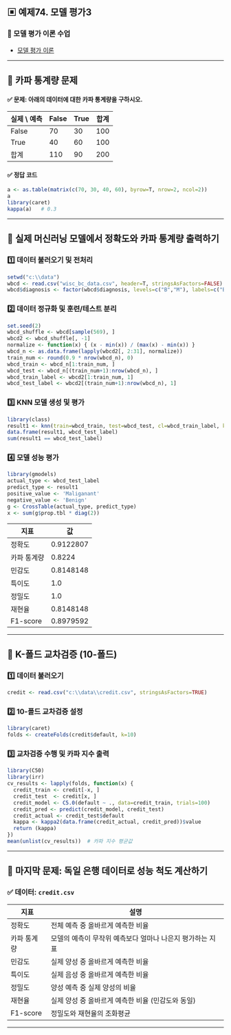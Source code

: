 ## ▣ 예제74. 모델 평가3

### 🔹 모델 평가 이론 수업
- [모델 평가 이론](https://cafe.daum.net/oracleoracle/Sotv/818)

---

## 🔹 카파 통계량 문제

#### ✅ 문제: 아래의 데이터에 대한 카파 통계량을 구하시오.

| 실제 \ 예측 | False | True | 합계 |
|------------|------|------|------|
| False      | 70   | 30   | 100  |
| True       | 40   | 60   | 100  |
| 합계       | 110  | 90   | 200  |

#### ✅ 정답 코드
```r
a <- as.table(matrix(c(70, 30, 40, 60), byrow=T, nrow=2, ncol=2))
a
library(caret)
kappa(a)   # 0.3
```

---

## 🔹 실제 머신러닝 모델에서 정확도와 카파 통계량 출력하기

### 1️⃣ 데이터 불러오기 및 전처리
```r
setwd("c:\\data")
wbcd <- read.csv("wisc_bc_data.csv", header=T, stringsAsFactors=FALSE)
wbcd$diagnosis <- factor(wbcd$diagnosis, levels=c("B","M"), labels=c("Benign", "Maliganant"))
```

### 2️⃣ 데이터 정규화 및 훈련/테스트 분리
```r
set.seed(2)
wbcd_shuffle <- wbcd[sample(569), ]
wbcd2 <- wbcd_shuffle[, -1]
normalize <- function(x) { (x - min(x)) / (max(x) - min(x)) }
wbcd_n <- as.data.frame(lapply(wbcd2[, 2:31], normalize))
train_num <- round(0.9 * nrow(wbcd_n), 0)
wbcd_train <- wbcd_n[1:train_num, ]
wbcd_test <- wbcd_n[(train_num+1):nrow(wbcd_n), ]
wbcd_train_label <- wbcd2[1:train_num, 1]
wbcd_test_label <- wbcd2[(train_num+1):nrow(wbcd_n), 1]
```

### 3️⃣ KNN 모델 생성 및 평가
```r
library(class)
result1 <- knn(train=wbcd_train, test=wbcd_test, cl=wbcd_train_label, k=21)
data.frame(result1, wbcd_test_label)
sum(result1 == wbcd_test_label)
```

### 4️⃣ 모델 성능 평가
```r
library(gmodels)
actual_type <- wbcd_test_label
predict_type <- result1
positive_value <- 'Maliganant'
negative_value <- 'Benign'
g <- CrossTable(actual_type, predict_type)
x <- sum(g$prop.tbl * diag(2))
```

| 지표      | 값 |
|-----------|-----|
| 정확도    | 0.9122807 |
| 카파 통계량 | 0.8224 |
| 민감도    | 0.8148148 |
| 특이도    | 1.0 |
| 정밀도    | 1.0 |
| 재현율    | 0.8148148 |
| F1-score  | 0.8979592 |

---

## 🔹 K-폴드 교차검증 (10-폴드)

### 1️⃣ 데이터 불러오기
```r
credit <- read.csv("c:\\data\\credit.csv", stringsAsFactors=TRUE)
```

### 2️⃣ 10-폴드 교차검증 설정
```r
library(caret)
folds <- createFolds(credit$default, k=10)
```

### 3️⃣ 교차검증 수행 및 카파 지수 출력
```r
library(C50)
library(irr)
cv_results <- lapply(folds, function(x) {  
  credit_train <- credit[-x, ]
  credit_test  <- credit[x, ]
  credit_model <- C5.0(default ~ ., data=credit_train, trials=100)
  credit_pred <- predict(credit_model, credit_test)
  credit_actual <- credit_test$default
  kappa <- kappa2(data.frame(credit_actual, credit_pred))$value
  return (kappa)
})
mean(unlist(cv_results))  # 카파 지수 평균값
```

---

## 🔹 마지막 문제: 독일 은행 데이터로 성능 척도 계산하기

### ✅ 데이터: `credit.csv`

| 지표      | 설명 |
|-----------|-----------------------------------------------------------------|
| 정확도    | 전체 예측 중 올바르게 예측한 비율 |
| 카파 통계량 | 모델의 예측이 무작위 예측보다 얼마나 나은지 평가하는 지표 |
| 민감도    | 실제 양성 중 올바르게 예측한 비율 |
| 특이도    | 실제 음성 중 올바르게 예측한 비율 |
| 정밀도    | 양성 예측 중 실제 양성의 비율 |
| 재현율    | 실제 양성 중 올바르게 예측한 비율 (민감도와 동일) |
| F1-score  | 정밀도와 재현율의 조화평균 |

---



